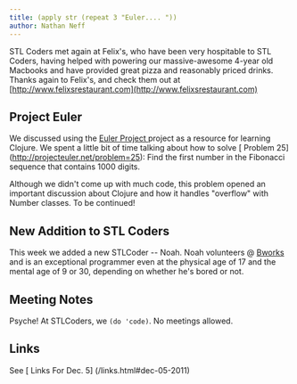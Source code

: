```yaml
---
title: (apply str (repeat 3 "Euler.... "))
author: Nathan Neff
---
```


STL Coders met again at Felix's, who have been very hospitable to STL Coders,
having helped with powering our massive-awesome 4-year old Macbooks and have
provided great pizza and reasonably priced drinks.  Thanks again to Felix's, and
check them out at
[http://www.felixsrestaurant.com](http://www.felixsrestaurant.com)

## Project Euler

We discussed using the [ Euler Project ]( http://projecteuler.net/) project as a
resource for learning Clojure.  We spent a little bit of time talking about how
to solve [ Problem 25] (http://projecteuler.net/problem=25):  Find the first
number in the Fibonacci sequence that contains 1000 digits.

Although we didn't come up with much code, this problem opened an important
discussion about Clojure and how it handles "overflow" with Number classes.  To
be continued!

## New Addition to STL Coders

This week we added a new STLCoder -- Noah.  Noah volunteers @
[Bworks](http://bworks.org) and is an exceptional programmer even at the
physical age of 17 and the mental age of 9 or 30, depending on whether he's
bored or not.

## Meeting Notes

Psyche! At STLCoders, we `(do 'code)`.  No meetings allowed.

## Links

See [ Links For Dec. 5] (/links.html#dec-05-2011)
